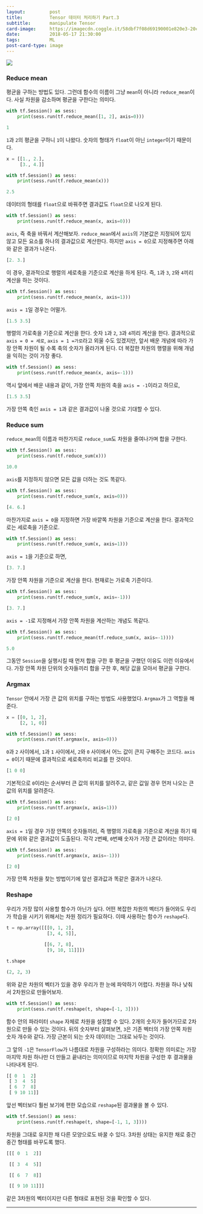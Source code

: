 ```yaml
---
layout:         post
title:          Tensor 데이터 처리하기 Part.3
subtitle:       manipulate Tensor
card-image:     https://imagecdn.coggle.it/58dbf7f08d69190001e820e3-20cac254-10f6-4dcb-938b-df9bbc102111.jpg
date:           2018-05-17 21:30:00
tags:           ML
post-card-type: image
---
```

![](https://imagecdn.coggle.it/58dbf7f08d69190001e820e3-20cac254-10f6-4dcb-938b-df9bbc102111.jpg)

### Reduce mean
평균을 구하는 방법도 있다. 그런데 함수의 이름이 그냥 ```mean```이 아니라 ```reduce_mean```이다. 사실 차원을 감소하며 평균을 구한다는 의미다.
```python
with tf.Session() as sess:
    print(sess.run(tf.reduce_mean([1, 2], axis=0)))
```
```python
1
```
```1```과 ```2```의 평균을 구하니 ```1```이 나왔다. 숫자의 형태가 ```float```이 아닌 ```integer```이기 때문이다. 
```python
x = [[1., 2.],
     [3., 4.]]

with tf.Session() as sess:
    print(sess.run(tf.reduce_mean(x)))
```
```python
2.5
```
데이터의 형태를 ```float```으로 바꿔주면 결과값도 ```float```으로 나오게 된다.
```python
with tf.Session() as sess:
    print(sess.run(tf.reduce_mean(x, axis=0)))
```
```axis```, 즉 축을 바꿔서 계산해보자. ```reduce_mean```에서 ```axis```의 기본값은 지정되어 있지 않고 모든 요소를 하나의 결과값으로 계산한다. 하지만 ```axis = 0```으로 지정해주면 아래와 같은 결과가 나온다.
```python
[2. 3.]
```
이 경우, 결과적으로 행렬의 세로축을 기준으로 계산을 하게 된다. 즉, ```1```과 ```3```, ```2```와 ```4```끼리 계산을 하는 것이다. 
```python
with tf.Session() as sess:
    print(sess.run(tf.reduce_mean(x, axis=1)))
```
```axis = 1```일 경우는 어떨가.
```python
[1.5 3.5]
```
행렬의 가로축을 기준으로 계산을 한다. 숫자 ```1```과 ```2```, ```3```과 ```4```끼리 계산을 한다. 결과적으로 ```axis = 0 = 세로```, ```axis = 1 =가로```라고 외울 수도 있겠지만, 앞서 배운 개념에 따라 가장 안쪽 차원이 될 수록 축의 숫자가 올라가게 된다. 더 복잡한 차원의 행렬을 위해 개념을 익히는 것이 가장 좋다.
```python
with tf.Session() as sess:
    print(sess.run(tf.reduce_mean(x, axis=-1)))
```
역시 앞에서 배운 내용과 같이, 가장 안쪽 차원의 축을 ```axis = -1```이라고 하므로,
```python
[1.5 3.5]
```
가장 안쪽 축인 ```axis = 1```과 같은 결과값이 나올 것으로 기대할 수 있다.
### Reduce sum
```reduce_mean```의 이름과 마찬가지로 ```reduce_sum```도 차원을 줄여나가며 합을 구한다.
```python
with tf.Session() as sess:
    print(sess.run(tf.reduce_sum(x)))
```
```python
10.0
```
```axis```를 지정하지 않으면 모든 값을 더하는 것도 똑같다.
```python
with tf.Session() as sess:
    print(sess.run(tf.reduce_sum(x, axis=0)))
```
```python
[4. 6.]
```
마찬가지로 ```axis = 0```을 지정하면 가장 바깥쪽 차원을 기준으로 계산을 한다. 결과적으로는 세로축을 기준으로.
```python
with tf.Session() as sess:
    print(sess.run(tf.reduce_sum(x, axis=1)))
```
```axis = 1```을 기준으로 하면,
```python
[3. 7.]
```
가장 안쪽 차원을 기준으로 계산을 한다. 현재로는 가로축 기준이다.
```python
with tf.Session() as sess:
    print(sess.run(tf.reduce_sum(x, axis=-1)))
```
```python
[3. 7.]
```
```axis = -1```로 지정해서 가장 안쪽 차원을 계산하는 개념도 똑같다.
```python
with tf.Session() as sess:
    print(sess.run(tf.reduce_mean(tf.reduce_sum(x, axis=-1))))
```
```python
5.0
```
그동안 ```Session```을 실행시킬 때 먼저 합을 구한 후 평균을 구했던 이유도 이런 이유에서다. 가장 안쪽 차원 단위의 숫자들끼리 합을 구한 후, 해당 값을 모아서 평균을 구한다.
### Argmax
```Tensor``` 안에서 가장 큰 값의 위치를 구하는 방법도 사용했었다. ```Argmax```가 그 역할을 해준다.
```python
x = [[0, 1, 2],
     [2, 1, 0]]

with tf.Session() as sess:
    print(sess.run(tf.argmax(x, axis=0)))
```
```0```과 ```2``` 사이에서, ```1```과 ```1``` 사이에서, ```2```와 ```0``` 사이에서 어느 값이 큰지 구해주는 코드다. ```axis = 0```이기 때문에 결과적으로 세로축끼리 비교를 한 것이다.
```python
[1 0 0]
```
기본적으로 ```0```이라는 순서부터 큰 값의 위치를 알려주고, 같은 값일 경우 먼저 나오는 큰 값의 위치를 알려준다.
```python
with tf.Session() as sess:
    print(sess.run(tf.argmax(x, axis=1)))
```
```python
[2 0]
```
```axis = 1```일 경우 가장 안쪽의 숫자들끼리, 즉 행렬의 가로축을 기준으로 계산을 하기 때문에 위와 같은 결과값이 도출된다. 각각 ```2```번째, ```0```번째 숫자가 가장 큰 값이라는 의미다.
```python
with tf.Session() as sess:
    print(sess.run(tf.argmax(x, axis=-1)))
```
```python
[2 0]
```
가장 안쪽 차원을 찾는 방법이기에 앞선 결과값과 똑같은 결과가 나온다.
### Reshape
우리가 가장 많이 사용할 함수가 아닌가 싶다. 어떤 복잡한 차원의 벡터가 들어와도 우리가 학습을 시키기 위해서는 차원 정리가 필요하다. 이때 사용하는 함수가 ```reshape```다.
```python
t = np.array([[[0, 1, 2],
               [3, 4, 5]],
              
              [[6, 7, 8],
               [9, 10, 11]]])

t.shape
```
```python
(2, 2, 3)
```
위와 같은 차원의 벡터가 있을 경우 우리가 한 눈에 파악하기 어렵다. 차원을 하나 낮춰서 2차원으로 만들어보자.
```python
with tf.Session() as sess:
    print(sess.run(tf.reshape(t, shape=[-1, 3])))
```
함수 안의 파라미터 ```shape``` 자체로 차원을 설정할 수 있다. 2개의 숫자가 들어가므로 2차원으로 만들 수 있는 것이다. 뒤의 숫자부터 살펴보면, ```3```은 기존 벡터의 가장 안쪽 차원 숫자 개수와 같다. 가장 근본이 되는 숫자 데이터는 그대로 놔두는 것이다.

그 앞의 ```-1```은 ```TensorFlow```가 나름대로 차원을 구성하라는 의미다. 정확한 의미로는 가장 마지막 차원 하나만 더 만들고 끝내라는 의미이므로 마지막 차원을 구성한 후 결과물을 나타내게 된다.
```python
[[ 0  1  2]
 [ 3  4  5]
 [ 6  7  8]
 [ 9 10 11]]
```
앞선 벡터보다 훨씬 보기에 편한 모습으로 ```reshape```된 결과물을 볼 수 있다.
```python
with tf.Session() as sess:
    print(sess.run(tf.reshape(t, shape=[-1, 1, 3])))
```
차원을 그대로 유지한 채 다른 모양으로도 바꿀 수 있다. 3차원 상태는 유지한 채로 중간중간 형태를 바꾸도록 했다.
```python
[[[ 0  1  2]]

 [[ 3  4  5]]

 [[ 6  7  8]]

 [[ 9 10 11]]]
```
같은 3차원의 벡터이지만 다른 형태로 표현된 것을 확인할 수 있다.

---